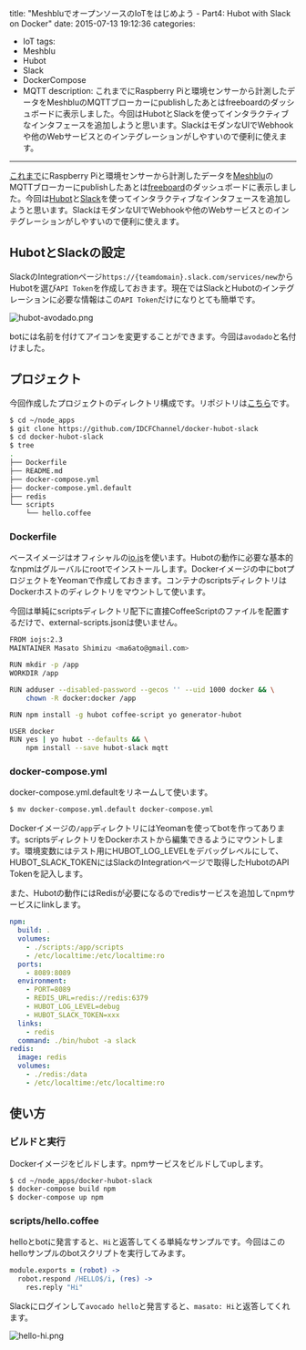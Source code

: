title: "MeshbluでオープンソースのIoTをはじめよう - Part4: Hubot with Slack on Docker"
date: 2015-07-13 19:12:36
categories:
 - IoT
tags:
 - Meshblu
 - Hubot
 - Slack
 - DockerCompose
 - MQTT
description: これまでにRaspberry Piと環境センサーから計測したデータをMeshbluのMQTTブローカーにpublishしたあとはfreeboardのダッシュボードに表示しました。今回はHubotとSlackを使ってインタラクティブなインタフェースを追加しようと思います。SlackはモダンなUIでWebhookや他のWebサービスとのインテグレーションがしやすいので便利に使えます。
---

[これまで](/2015/07/07/meshblu-compose-bme280-freeboard/)にRaspberry Piと環境センサーから計測したデータを[Meshblu](https://github.com/octoblu/meshblu/)のMQTTブローカーにpublishしたあとは[freeboard](https://github.com/Freeboard/freeboard)のダッシュボードに表示しました。今回は[Hubot](https://github.com/github/hubot)と[Slack](https://slack.com/)を使ってインタラクティブなインタフェースを追加しようと思います。SlackはモダンなUIでWebhookや他のWebサービスとのインテグレーションがしやすいので便利に使えます。

<!-- more -->

## HubotとSlackの設定

SlackのIntegrationページ`https://{teamdomain}.slack.com/services/new`からHubotを選び`API Token`を作成しておきます。現在ではSlackとHubotのインテグレーションに必要な情報はこの`API Token`だけになりとても簡単です。


![hubot-avodado.png](/2015/07/13/meshblu-compose-hubot-slack/hubot-avodado.png)


botには名前を付けてアイコンを変更することができます。今回は`avodado`と名付けました。

## プロジェクト

今回作成したプロジェクトのディレクトリ構成です。リポジトリは[こちら](https://github.com/IDCFChannel/docker-hubot-slack)です。

```bash
$ cd ~/node_apps
$ git clone https://github.com/IDCFChannel/docker-hubot-slack
$ cd docker-hubot-slack
$ tree
.
├── Dockerfile
├── README.md
├── docker-compose.yml
├── docker-compose.yml.default
├── redis
└── scripts
    └── hello.coffee
```

### Dockerfile

ベースイメージはオフィシャルの[io.js](https://registry.hub.docker.com/_/iojs/)を使います。Hubotの動作に必要な基本的なnpmはグルーバルにrootでインストールします。Dockerイメージの中にbotプロジェクトをYeomanで作成しておきます。コンテナのscriptsディレクトリはDockerホストのディレクトリをマウントして使います。

今回は単純にscriptsディレクトリ配下に直接CoffeeScriptのファイルを配置するだけで、external-scripts.jsonは使いません。

```bash ~/node_apps/docker-hubot-slack/scripts/Dockerfile
FROM iojs:2.3
MAINTAINER Masato Shimizu <ma6ato@gmail.com>

RUN mkdir -p /app
WORKDIR /app

RUN adduser --disabled-password --gecos '' --uid 1000 docker && \
    chown -R docker:docker /app

RUN npm install -g hubot coffee-script yo generator-hubot

USER docker
RUN yes | yo hubot --defaults && \
    npm install --save hubot-slack mqtt
```

### docker-compose.yml

docker-compose.yml.defaultをリネームして使います。

```bash
$ mv docker-compose.yml.default docker-compose.yml
```

Dockerイメージの`/app`ディレクトリにはYeomanを使ってbotを作ってあります。scriptsディレクトリをDockerホストから編集できるようにマウントします。環境変数にはテスト用にHUBOT_LOG_LEVELをデバッグレベルにして、HUBOT_SLACK_TOKENにはSlackのIntegrationページで取得したHubotのAPI Tokenを記入します。

また、Hubotの動作にはRedisが必要になるのでredisサービスを追加してnpmサービスにlinkします。


```yml ~/node_apps/docker-hubot-slack/scripts/docker-compose.yml
npm:
  build: .
  volumes:
    - ./scripts:/app/scripts
    - /etc/localtime:/etc/localtime:ro
  ports:
    - 8089:8089
  environment:
    - PORT=8089
    - REDIS_URL=redis://redis:6379
    - HUBOT_LOG_LEVEL=debug
    - HUBOT_SLACK_TOKEN=xxx
  links:
    - redis
  command: ./bin/hubot -a slack
redis:
  image: redis
  volumes:
    - ./redis:/data
    - /etc/localtime:/etc/localtime:ro
```

## 使い方



### ビルドと実行

Dockerイメージをビルドします。npmサービスをビルドしてupします。

```bash
$ cd ~/node_apps/docker-hubot-slack
$ docker-compose build npm
$ docker-compose up npm
```

### scripts/hello.coffee

helloとbotに発言すると、`Hi`と返答してくる単純なサンプルです。今回はこのhelloサンプルのbotスクリプトを実行してみます。

```coffeescript ~/node_apps/docker-hubot-slack/scripts/hello.coffee
module.exports = (robot) ->
  robot.respond /HELLO$/i, (res) ->
    res.reply "Hi"
```

Slackにログインして`avocado hello`と発言すると、`masato: Hi`と返答してくれます。

![hello-hi.png](/2015/07/13/meshblu-compose-hubot-slack/hello-hi.png)
